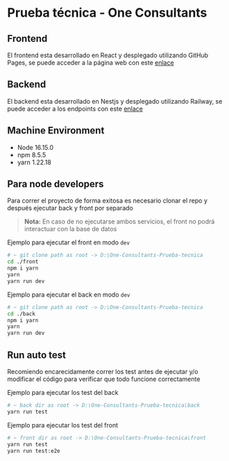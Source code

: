 # Prueba técnica - One Consultants  

## Frontend

El frontend esta desarrollado en React y desplegado utilizando GitHub Pages, se puede acceder a la página web con este [enlace](https://skapxd.github.io/one-consultants-prueba-tecnica/)

## Backend

El backend esta desarrollado en Nestjs y desplegado utilizando Railway, se puede acceder a los endpoints con este [enlace](https://one-consultants-prueba-tecnica-production.up.railway.app/)

## Machine Environment

- Node 16.15.0
- npm 8.5.5
- yarn 1.22.18


## Para node developers

Para correr el proyecto de forma exitosa es necesario clonar el repo y después ejecutar back y front por separado

> **Nota:** En caso de no ejecutarse ambos servicios, el front no podrá interactuar con la base de datos

Ejemplo para ejecutar el front en modo `dev`

```bash
# ~ git clone path as root -> D:\One-Consultants-Prueba-tecnica 
cd ./front
npm i yarn
yarn 
yarn run dev
```

Ejemplo para ejecutar el back en modo `dev`

```bash
# ~ git clone path as root -> D:\One-Consultants-Prueba-tecnica 
cd ./back
npm i yarn
yarn 
yarn run dev
```

## Run auto test 

Recomiendo encarecidamente correr los test antes de ejecutar y/o modificar el código para verificar que todo funcione correctamente

Ejemplo para ejecutar los test del back

```bash
# ~ back dir as root -> D:\One-Consultants-Prueba-tecnica\back 
yarn run test
```

Ejemplo para ejecutar los test del front

```bash
# ~ front dir as root -> D:\One-Consultants-Prueba-tecnica\front
yarn run test
yarn run test:e2e
```